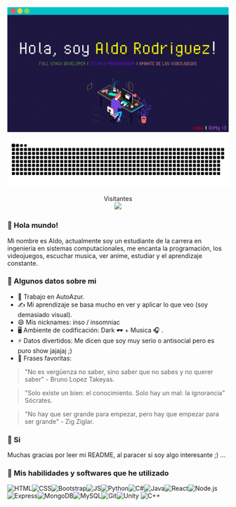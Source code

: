 <img src="miGif.gif" alt="Here is a little bit about me!">

<a href=#><img src="contributions.svg"></a>

<p align="center"> 
  Visitantes<br>
  <img src="https://profile-counter.glitch.me/Aldo-Ezequiel-Rodriguez-Mendez/count.svg" />
</p>

### 👋 Hola mundo!

Mi nombre es Aldo, actualmente soy un estudiante de la carrera en ingenieria en sistemas computacionales, me encanta la programación, los videojuegos, escuchar musica, ver anime, estudiar y el aprendizaje constante.

### 🧐 Algunos datos sobre mi
- 💼 Trabajo en AutoAzur.
- ✍️ Mi aprendizaje se basa mucho en ver y aplicar lo que veo (soy demasiado visual).
- 😄 Mis nicknames: inso / insomniac
- 🖥️ Ambiente de codificación: Dark 🕶️ + Musica 🎧 .
- ⚡ Datos divertidos: Me dicen que soy muy serio o antisocial pero es puro show jajajaj ;)
- 💬 Frases favoritas: 

> "No es vergüenza no saber, sino saber que no sabes y no querer saber" - Bruno Lopez Takeyas.

> "Solo existe un bien: el conocimiento. Solo hay un mal: la ignorancia" Sócrates.

> "No hay que ser grande para empezar, pero hay que empezar para ser grande" - Zig Ziglar.

### 👼 Si
Muchas gracias por leer mi README, al paracer si soy algo interesante ;) ...

### 🧰 Mis habilidades y softwares que he utilizado
![HTML](https://img.shields.io/badge/-html5-E34F26?&style=for-the-badge&logo=html5&logoColor=white)![CSS](https://img.shields.io/badge/-css3-1572B6?&style=for-the-badge&logo=css3&logoColor=white)![Bootstrap](https://img.shields.io/badge/-Bootstrap-7952B3?&style=for-the-badge&logo=bootstrap&logoColor=white)![JS](https://img.shields.io/badge/-javascript-F7DF1E?&style=for-the-badge&logo=javascript&logoColor=black)![Python](https://img.shields.io/badge/-Python-3776AB?&style=for-the-badge&logo=python&logoColor=yellow)![C#](https://img.shields.io/badge/-C%20Sharp-white?&style=for-the-badge&logo=c%20sharp&logoColor=239120)![Java](https://img.shields.io/badge/-Java-007396?&style=for-the-badge&logo=java&logoColor=white)![React](https://img.shields.io/badge/-ReactJS-grey?&style=for-the-badge&logo=react&logoColor=61DAFB)![Node.js](https://img.shields.io/badge/-Node.js-black?&style=for-the-badge&logo=node.js&logoColor=339933)![Express](https://img.shields.io/badge/-Express-grey?&style=for-the-badge&logo=express&logoColor=white)![MongoDB](https://img.shields.io/badge/-MongoDB-white?&style=for-the-badge&logo=mongodb&logoColor=47A248)![MySQL](https://img.shields.io/badge/-MySQL-4479A1?&style=for-the-badge&logo=mysql&logoColor=white)![Git](https://img.shields.io/badge/-Git-F05032?&style=for-the-badge&logo=git&logoColor=white)![Unity](https://img.shields.io/badge/-Unity-000000?&style=for-the-badge&logo=unity&logoColor=white)
![C++](https://img.shields.io/badge/-C++-BADGE?&style=for-the-badge&logo=c++&logoColor=31a8ff)



